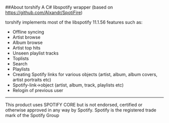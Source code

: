 ##About torshify
A C# libspotify wrapper (based on https://github.com/Alxandr/SpotiFire)

torshify implements most of the libspotify 11.1.56 features such as:  
* Offline syncing  
* Artist browse  
* Album browse  
* Artist top hits
* Unseen playlist tracks
* Toplists  
* Search  
* Playlists  
* Creating Spotify links for various objects (artist, album, album covers, artist portraits etc)  
* Spotify-link->object (artist, album, track, playlists etc)  
* Relogin of previous user  

-------------------------
This product uses SPOTIFY CORE but is not endorsed, certified or otherwise approved in any way by Spotify. Spotify is the registered trade mark of the Spotify Group